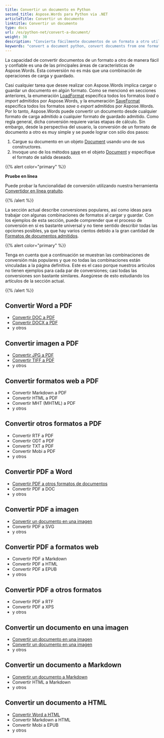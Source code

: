 ```yaml
---
title: Convertir un documento en Python
second_title: Aspose.Words para Python via .NET
articleTitle: Convertir un documento
linktitle: Convertir un documento
type: docs
url: /es/python-net/convert-a-document/
weight: 30
description: "Convierta fácilmente documentos de un formato a otro utilizando Python. Puede trabajar con todos los formatos más populares, como formatos Microsoft de Word como DOCX o DOC, formatos OpenDocument como ODT u OTT, formatos web como HTML o XHTML, formatos de texto como MarkDown o TXT, y otros."
keywords: "convert a document python, convert documents from one format to another python, convert to markdown python, convert pdf to docx python, convert docx to pdf python, convert doc to pdf python, convert a document Aspose for Python"
---
```


La capacidad de convertir documentos de un formato a otro de manera fácil y confiable es una de las principales áreas de características de Aspose.Words. Esta conversión no es más que una combinación de operaciones de carga y guardado.

Casi cualquier tarea que desee realizar con Aspose.Words implica cargar o guardar un documento en algún formato. Como se mencionó en secciones anteriores, la enumeración [LoadFormat](https://reference.aspose.com/words/python-net/aspose.words/loadformat/) especifica todos los formatos *load* o *import* admitidos por Aspose.Words, y la enumeración [SaveFormat](https://reference.aspose.com/words/python-net/aspose.words/saveformat/) especifica todos los formatos *save* o *export* admitidos por Aspose.Words. Por lo tanto, Aspose.Words puede convertir un documento desde cualquier formato de carga admitido a cualquier formato de guardado admitido. Como regla general, dicha conversión requiere varias etapas de cálculo. Sin embargo, desde la perspectiva del usuario, la conversión de un formato de documento a otro es muy simple y se puede lograr con sólo dos pasos:

1. Cargue su documento en un objeto [Document](https://reference.aspose.com/words/python-net/aspose.words/document/) usando uno de sus constructores.
1. Invoque uno de los métodos [save](https://reference.aspose.com/words/python-net/aspose.words/document/save/) en el objeto [Document](https://reference.aspose.com/words/python-net/aspose.words/document/) y especifique el formato de salida deseado.

{{% alert color="primary" %}}

**Pruebe en línea**

Puede probar la funcionalidad de conversión utilizando nuestra herramienta [Convertidor en línea gratuito](https://products.aspose.app/words/conversion).

{{% /alert %}}

La sección actual describe conversiones populares, así como ideas para trabajar con algunas combinaciones de formatos al cargar y guardar. Con los ejemplos de esta sección, puede comprender que el proceso de conversión en sí es bastante universal y no tiene sentido describir todas las opciones posibles, ya que hay varios cientos debido a la gran cantidad de [Formatos de documentos admitidos](/words/es/python-net/supported-document-formats/).

{{% alert color="primary" %}}

Tenga en cuenta que a continuación se muestran las combinaciones de conversión más populares y que no todas las combinaciones están vinculadas a la página definitiva. Este es el caso porque nuestros artículos no tienen ejemplos para cada par de conversiones; casi todas las conversiones son bastante similares. Asegúrese de esto estudiando los artículos de la sección actual.

{{% /alert %}}

<div class="row">
<div class="col-md-4">
	<h2>Convertir Word a PDF</h2>
		<ul>
			<li><a href="/words/python-net/convert-a-document-to-pdf/#converting-doc-or-docx-to-pdf">Convertir DOC a PDF</a></li>
			<li><a href="/words/python-net/convert-a-document-to-pdf/#converting-doc-or-docx-to-pdf">Convertir DOCX a PDF</a></li>
			<li>y otros</li>
		</ul>
	<h2>Convertir imagen a PDF</h2>
		<ul>
			<li><a href="/words/python-net/convert-a-document-to-pdf/#convert-an-image-to-pdf">Convertir JPG a PDF</a></li>
			<li><a href="/words/python-net/convert-a-document-to-pdf/#convert-an-image-to-pdf">Convertir TIFF a PDF</a></li>
			<li>y otros</li>
		</ul>
	<h2>Convertir formatos web a PDF</h2>
		<ul>
			<li>Convertir Markdown a PDF</li>
			<li>Convertir HTML a PDF</li>
			<li>Convertir MHT (MHTML) a PDF</li>
			<li>y otros</li>
		</ul>
	<h2>Convertir otros formatos a PDF</h2>
		<ul>
			<li>Convertir RTF a PDF</li>
			<li>Convertir ODT a PDF</li>
			<li>Convertir TXT a PDF</li>
			<li>Convertir Mobi a PDF</li>
			<li>y otros</li>
		</ul>
</div>
<div class="col-md-4">
	<h2>Convertir PDF a Word</h2>
		<ul>
			<li><a href="/words/es/python-net/convert-pdf-to-other-document-formats/">Convertir PDF a otros formatos de documentos</a></li>
       <li>Convertir PDF a DOC</li>
			<li>y otros</li>
		</ul>
	<h2>Convertir PDF a imagen</h2>
		<ul>
			<li><a href="/words/es/python-net/convert-a-document-to-an-image/">Convertir un documento en una imagen</a></li>
       <li>Convertir PDF a SVG</li>
			<li>y otros</li>
		</ul>
	<h2>Convertir PDF a formatos web</h2>
		<ul>
       <li>Convertir PDF a Markdown</li>
			<li>Convertir PDF a HTML</li>
			<li>Convertir PDF a EPUB</li>
			<li>y otros</li>
		</ul>
	<h2>Convertir PDF a otros formatos</h2>
		<ul>
			<li>Convertir PDF a RTF</li>
			<li>Convertir PDF a XPS</li>
			<li>y otros</li>
		</ul>
</div>
<div class="col-md-4">
	<h2>Convertir un documento en una imagen</h2>
		<ul>
			<li><a href="/words/es/python-net/convert-a-document-to-an-image/">Convertir un documento en una imagen</a></li>
			<li><a href="/words/es/python-net/convert-a-document-to-an-image/">Convertir un documento en una imagen</a></li>
			<li>y otros</li>
		</ul>
	<h2>Convertir un documento a Markdown</h2>
		<ul>
			<li><a href="/words/es/python-net/convert-a-document-to-markdown/">Convertir un documento a Markdown</a></li>
			<li>Convertir HTML a Markdown</li>
			<li>y otros</li>
		</ul>
	<h2>Convertir un documento a HTML</h2>
		<ul>
			<li><a href="/words/python-net/convert-a-document-to-html-mhtml-or-epub/#convert-a-document">Convertir Word a HTML</a></li>
			<li>Convertir Markdown a HTML</li>
			<li>Convertir Mobi a EPUB</li>
			<li>y otros</li>
		</ul>
</div>
</div>